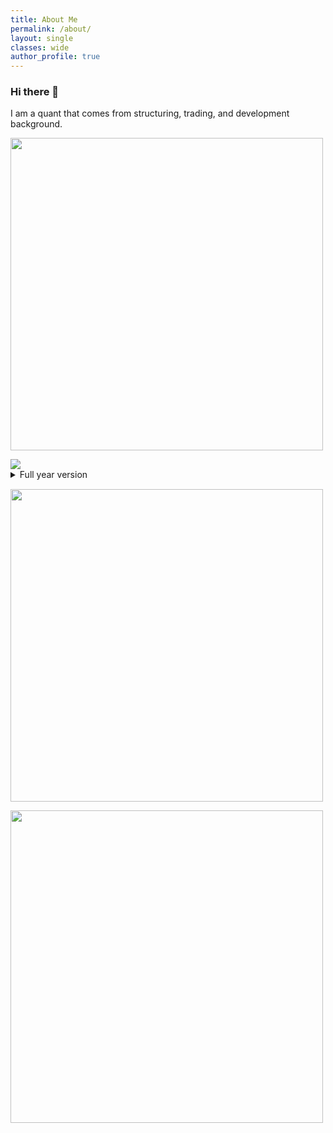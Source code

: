 ```yaml
---
title: About Me
permalink: /about/
layout: single
classes: wide
author_profile: true
---
```



### Hi there 👋

I am a quant that comes from structuring, trading, and development background.

<!--
**haydenz/haydenz** is a ✨ _special_ ✨ repository because its `README.md` (this file) appears on your GitHub profile.

Here are some ideas to get you started:

- 🔭 I’m currently working on ...
- 🌱 I’m currently learning ...
- 👯 I’m looking to collaborate on ...
- 🤔 I’m looking for help with ...
- 💬 Ask me about ...
- 📫 How to reach me: ...
- 😄 Pronouns: ...
- ⚡ Fun fact: ...
-->


[<img align="center" width="500" alt="" src="https://github.com/haydenz/haydenz/blob/main/github-metrics.svg">](https://github.com/haydenz)


<img src="https://github.com/haydenz/haydenz/blob/main/metrics.plugin.isocalendar.svg">
<details><summary>Full year version</summary>
  <img src="https://github.com/haydenz/haydenz/blob/main/metrics.plugin.isocalendar.fullyear.svg">
</details>
<img align="center" width="500" height="1" alt="">

[<img align="center" width="500" alt="" src="https://github.com/haydenz/haydenz/blob/main/metrics.plugin.languages.indepth.svg">](https://github.com/haydenz)

[<img align="center" width="500" alt="" src="https://github.com/haydenz/haydenz/blob/main/metrics.plugin.stock.svg">](https://github.com/haydenz)